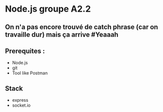 # Node.js groupe A2.2

## On n'a pas encore trouvé de catch phrase (car on travaille dur) mais ça arrive #Yeaaah 

## Prerequites :
- Node.js
- git 
- Tool like Postman

## Stack 
- express
- socket.io